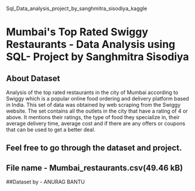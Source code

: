 Sql_Data_analysis_project_by_sanghmitra_sisodiya_kaggle

# Mumbai's Top Rated Swiggy Restaurants - Data Analysis using SQL- Project by Sanghmitra Sisodiya 

## About Dataset
Analysis of the top rated restaurants in the city of Mumbai according to Swiggy which is a popular online food ordering and delivery platform based in India. 
This set of data was obtained by web scraping from the Swiggy website.
The set contains all the outlets in the city that have a rating of 4 or above. 
It mentions their ratings, the type of food they specialize in, their average delivery time, average cost and if there are any offers or coupons that can be used to get a better deal.

## Feel free to go through the dataset and project.

## File name - Mumbai_restaurants.csv(49.46 kB)
##Dataset by - ANURAG BANTU 
